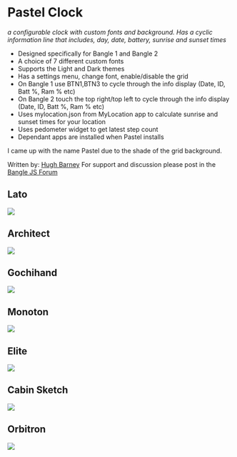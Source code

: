 # Pastel Clock

_a configurable clock with custom fonts and background. Has a cyclic information line that includes, day, date, battery, sunrise and sunset times_

- Designed specifically for Bangle 1 and Bangle 2
- A choice of 7 different custom fonts
- Supports the Light and Dark themes
- Has a settings menu, change font, enable/disable the grid
- On Bangle 1 use BTN1,BTN3 to cycle through the info display (Date, ID, Batt %, Ram % etc)
- On Bangle 2 touch the top right/top left to cycle through the info display (Date, ID, Batt %, Ram % etc)
- Uses mylocation.json from MyLocation app to calculate sunrise and sunset times for your location
- Uses pedometer widget to get latest step count
- Dependant apps are installed when Pastel installs

I came up with the name Pastel due to the shade of the grid background.

Written by: [Hugh Barney](https://github.com/hughbarney) For support and discussion please post in the [Bangle JS Forum](http://forum.espruino.com/microcosms/1424/)

## Lato

![](screenshot_lato.png)

## Architect

![](screenshot_architect.png)

## Gochihand

![](screenshot_gochihand.png)

## Monoton

![](screenshot_monoton.png)

## Elite

![](screenshot_elite.png)

## Cabin Sketch

![](screenshot_cabinsketch.png)

## Orbitron

![](screenshot_orbitron.png)
